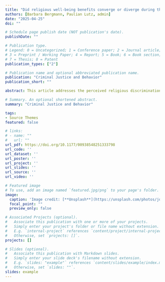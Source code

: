 ```yaml
---
title: "Did religious well-being benefits converge or diverge during the early stages of the COVID-19 pandemic in Germany?"
authors: [Barbara Bergmann, Paulian Lutz, admin]
date: "2025-04-25"
doi: ""

# Schedule page publish date (NOT publication's date).
publishDate: ""

# Publication type.
# Legend: 0 = Uncategorized; 1 = Conference paper; 2 = Journal article;
# 3 = Preprint / Working Paper; 4 = Report; 5 = Book; 6 = Book section;
# 7 = Thesis; 8 = Patent
publication_types: ["2"]

# Publication name and optional abbreviated publication name.
publication: "Criminal Justice and Behavior"
publication_short: ""

abstract: This article addresses the perceived religious discrimination and lack of religious opportunity structure among imprisoned young Muslims and how these religion-related prison experiences affect their out-group hostility. Furthermore, it examines whether the link between these experiences and out-group hostility depends on religiosity. Building on general strain theory, religion-related prison experiences are conceptualized as events potentially leading to out-group hostility. The coping literature is used to identify different dimensions of religiosity that can either strengthen or weaken the relationship of interest. Data from German youth prisons were analyzed. Qualitative findings (N = 22) indicate imprisoned Muslims experience disadvantages in practicing their religion but feel grateful rather than discriminated against. Quantitative results (N = 311) show perceived religious discrimination is positively linked to out-group hostility, while lack of religious opportunity structure is not. Religiosity did not moderate the association between perceived religious discrimination and out-group hostility.

# Summary. An optional shortened abstract.
summary: "Criminal Justice and Behavior"

tags:
- Source Themes
featured: false

# links:
# - name: ""
#   url: ""
url_pdf: https://doi.org/10.1177/00938548251333798
url_code: ''
url_dataset: ''
url_poster: ''
url_project: ''
url_slides: ''
url_source: ''
url_video: ''

# Featured image
# To use, add an image named `featured.jpg/png` to your page's folder. 
image:
  caption: 'Image credit: [**Unsplash**](https://unsplash.com/photos/jdD8gXaTZsc)'
  focal_point: ""
  preview_only: false

# Associated Projects (optional).
#   Associate this publication with one or more of your projects.
#   Simply enter your project's folder or file name without extension.
#   E.g. `internal-project` references `content/project/internal-project/index.md`.
#   Otherwise, set `projects: []`.
projects: []

# Slides (optional).
#   Associate this publication with Markdown slides.
#   Simply enter your slide deck's filename without extension.
#   E.g. `slides: "example"` references `content/slides/example/index.md`.
#   Otherwise, set `slides: ""`.
slides: example
---
```

